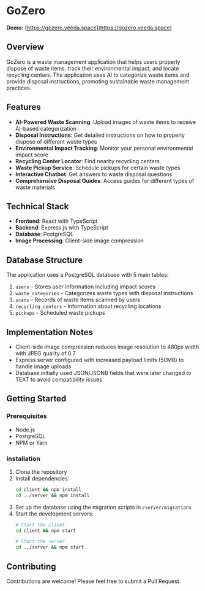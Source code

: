 # GoZero

**Demo:** [https://gozero.veeda.space](https://gozero.veeda.space)

## Overview

GoZero is a waste management application that helps users properly dispose of waste items, track their environmental impact, and locate recycling centers. The application uses AI to categorize waste items and provide disposal instructions, promoting sustainable waste management practices.

## Features

- **AI-Powered Waste Scanning**: Upload images of waste items to receive AI-based categorization
- **Disposal Instructions**: Get detailed instructions on how to properly dispose of different waste types
- **Environmental Impact Tracking**: Monitor your personal environmental impact score
- **Recycling Center Locator**: Find nearby recycling centers
- **Waste Pickup Service**: Schedule pickups for certain waste types
- **Interactive Chatbot**: Get answers to waste disposal questions
- **Comprehensive Disposal Guides**: Access guides for different types of waste materials

## Technical Stack

- **Frontend**: React with TypeScript
- **Backend**: Express.js with TypeScript
- **Database**: PostgreSQL
- **Image Processing**: Client-side image compression

## Database Structure

The application uses a PostgreSQL database with 5 main tables:

1. `users` - Stores user information including impact scores
2. `waste_categories` - Categorizes waste types with disposal instructions
3. `scans` - Records of waste items scanned by users
4. `recycling_centers` - Information about recycling locations
5. `pickups` - Scheduled waste pickups

## Implementation Notes

- Client-side image compression reduces image resolution to 480px width with JPEG quality of 0.7
- Express server configured with increased payload limits (50MB) to handle image uploads
- Database initially used JSON/JSONB fields that were later changed to TEXT to avoid compatibility issues

## Getting Started

### Prerequisites

- Node.js
- PostgreSQL
- NPM or Yarn

### Installation

1. Clone the repository
2. Install dependencies:
   ```bash
   cd client && npm install
   cd ../server && npm install
   ```
3. Set up the database using the migration scripts in `/server/migrations`
4. Start the development servers:
   ```bash
   # Start the client
   cd client && npm start
   
   # Start the server
   cd ../server && npm start
   ```

## Contributing

Contributions are welcome! Please feel free to submit a Pull Request.
